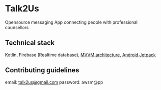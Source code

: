 # Talk2Us
Opensource messaging App connecting people with professional counsellors

## Technical stack
Kotlin, Firebase (Realtime database), [MVVM architecture](https://developer.android.com/jetpack/docs/guide), [Android Jetpack](https://developer.android.com/jetpack)

## Contributing guidelines
email:      talk2us@gmail.com
password:   awsm@pp

